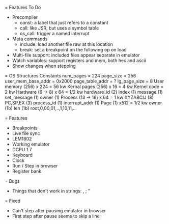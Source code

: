 = Features To Do

* Precompiler
  * const: a label that just refers to a constant
  * call: like JSR, but uses a symbol table
  * os_call: trigger a named interrupt
* Meta commands
  * include: load another file raw at this location
  * break: set a breakpoint on the following op on load
* Multi-file support: included files appear separate in emulator
* Watch variables: support registers and mem, both hex and ascii
* Show changes when stepping

= OS Structures
  Constants
    num_pages = 224
    page_size = 256
    user_mem_base_addr = 0x2000
    page_table_addr = ?
    lg_page_size = 8
  User memory (256) x 224   = 56  kw
  Kernal pages (256) x 16   = 4   kw
  Kernel code               = 2   kw
  Hardware (6 -> 8) x 64    = 1/2 kw
    hardware_id (2)
    index (1)
    message (1)
    set_message (1)
    owner (1)
  Process (13 -> 16) x 64   = 1   kw
    XYZABCIJ (8)
    PC,SP,EX (3)
    process_id (1)
    interrupt_addr (1)
  Page (1) x512             = 1/2 kw
    owner (1b)
    len (1b)
    root,0,00,01,..,1,10,11,..

= Features

* Breakpoints
* Live file sync
* LEM1802
* Working emulator
* DCPU 1.7
* Keyboard
* Clock
* Run / Step in browser
* Register bank

= Bugs

* Things that don't work in strings: , ; \"

= Fixed

* Can't step after pausing emulator in browser
* First step after pause seems to skip a line
